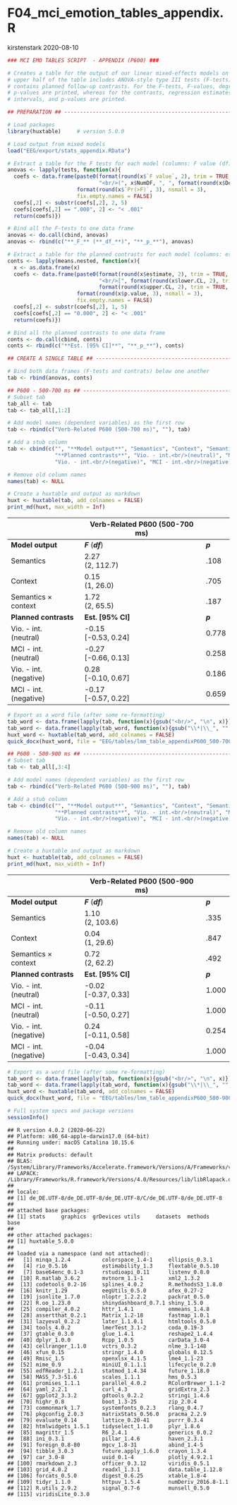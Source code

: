 F04\_mci\_emotion\_tables\_appendix.R
================
kirstenstark
2020-08-10

``` r
### MCI EMO TABLES SCRIPT  - APPENDIX (P600) ###

# Creates a table for the output of our linear mixed-effects models on P600 amplitudes. The 
# upper half of the table includes ANOVA-style type III tests (F-tests), the bottom half 
# contains planned follow-up contrasts. For the F-tests, F-values, degrees of freedom, and 
# p-values are printed, whereas for the contrasts, regression estimates, 95% confidence 
# intervals, and p-values are printed.

## PREPARATION ## ---------------------------------------------------------------------------------

# Load packages
library(huxtable)     # version 5.0.0

# Load output from mixed models
load("EEG/export/stats_appendix.RData")

# Extract a table for the F tests for each model (columns: F value (df), p-value)
anovas <- lapply(tests, function(x){
  coefs <- data.frame(paste0(format(round(x$`F value`, 2), trim = TRUE, nsmall = 2),
                             "<br/>(", x$NumDF, ", ", format(round(x$DenDF, 1), trim = TRUE, nsmall = 1), ")"),
                      format(round(x$`Pr(>F)`, 3), nsmall = 3),
                      fix.empty.names = FALSE)
  coefs[,2] <- substr(coefs[,2], 2, 5)
  coefs[coefs[,2] == ".000", 2] <- "< .001"
  return(coefs)})

# Bind all the F-tests to one data frame
anovas <- do.call(cbind, anovas)
anovas <- rbind(c("**_F_** (**_df_**)", "**_p_**"), anovas)

# Extract a table for the planned contrasts for each model (columns: estimate [CI], p-value)
conts <- lapply(means.nested, function(x){
  x <- as.data.frame(x)
  coefs <- data.frame(paste0(format(round(x$estimate, 2), trim = TRUE, nsmall = 2),
                             "<br/>[", format(round(x$lower.CL, 2), trim = TRUE, nsmall = 2), ", ",
                             format(round(x$upper.CL, 2), trim = TRUE, nsmall = 2), "]"),
                      format(round(x$p.value, 3), nsmall = 3),
                      fix.empty.names = FALSE)
  coefs[,2] <- substr(coefs[,2], 1, 5)
  coefs[coefs[,2] == "0.000", 2] <- "< .001"
  return(coefs)})

# Bind all the planned contrasts to one data frame
conts <- do.call(cbind, conts)
conts <- rbind(c("**Est. [95% CI]**", "**_p_**"), conts)

## CREATE A SINGLE TABLE ## -----------------------------------------------------------------------

# Bind both data frames (F-tests and contrats) below one another
tab <- rbind(anovas, conts)

## P600 - 500-700 ms ## ---------------------------------------------------------------------------
# Subset tab
tab_all <- tab
tab <- tab_all[,1:2]

# Add model names (dependent variables) as the first row
tab <- rbind(c("Verb-Related P600 (500-700 ms)", ""), tab)

# Add a stub column
tab <- cbind(c("", "**Model output**", "Semantics", "Context", "Semantics × context",
               "**Planned contrasts**", "Vio. - int.<br/>(neutral)", "MCI - int.<br/>(neutral)",
               "Vio. - int.<br/>(negative)", "MCI - int.<br/>(negative)"), tab)

# Remove old column names
names(tab) <- NULL

# Create a huxtable and output as markdown
huxt <- huxtable(tab, add_colnames = FALSE)
print_md(huxt, max_width = Inf)
```

|                            | Verb-Related P600 (500-700 ms) |         |
| -------------------------- | ------------------------------ | ------- |
| **Model output**           | ***F*** (***df***)             | ***p*** |
| Semantics                  | 2.27<br/>(2, 112.7)            | .108    |
| Context                    | 0.15<br/>(1, 26.0)             | .705    |
| Semantics × context        | 1.72<br/>(2, 65.5)             | .187    |
| **Planned contrasts**      | **Est. \[95% CI\]**            | ***p*** |
| Vio. - int.<br/>(neutral)  | \-0.15<br/>\[-0.53, 0.24\]     | 0.778   |
| MCI - int.<br/>(neutral)   | \-0.27<br/>\[-0.66, 0.13\]     | 0.258   |
| Vio. - int.<br/>(negative) | 0.28<br/>\[-0.10, 0.67\]       | 0.186   |
| MCI - int.<br/>(negative)  | \-0.17<br/>\[-0.57, 0.22\]     | 0.659   |

``` r
# Export as a word file (after some re-formatting)
tab_word <- data.frame(lapply(tab, function(x){gsub("<br/>", "\n", x)}))
tab_word <- data.frame(lapply(tab_word, function(x){gsub("\\*|\\_", "", x)}))
huxt_word <- huxtable(tab_word, add_colnames = FALSE)
quick_docx(huxt_word, file = "EEG/tables/lmm_table_appendixP600_500-700ms.docx", open = FALSE)

## P600 - 500-900 ms ## ---------------------------------------------------------------------------
# Subset tab
tab <- tab_all[,3:4]

# Add model names (dependent variables) as the first row
tab <- rbind(c("Verb-Related P600 (500-900 ms)", ""), tab)

# Add a stub column
tab <- cbind(c("", "**Model output**", "Semantics", "Context", "Semantics × context",
               "**Planned contrasts**", "Vio. - int.<br/>(neutral)", "MCI - int.<br/>(neutral)",
               "Vio. - int.<br/>(negative)", "MCI - int.<br/>(negative)"), tab)

# Remove old column names
names(tab) <- NULL

# Create a huxtable and output as markdown
huxt <- huxtable(tab, add_colnames = FALSE)
print_md(huxt, max_width = Inf)
```

|                            | Verb-Related P600 (500-900 ms) |         |
| -------------------------- | ------------------------------ | ------- |
| **Model output**           | ***F*** (***df***)             | ***p*** |
| Semantics                  | 1.10<br/>(2, 103.6)            | .335    |
| Context                    | 0.04<br/>(1, 29.6)             | .847    |
| Semantics × context        | 0.72<br/>(2, 62.2)             | .492    |
| **Planned contrasts**      | **Est. \[95% CI\]**            | ***p*** |
| Vio. - int.<br/>(neutral)  | \-0.02<br/>\[-0.37, 0.33\]     | 1.000   |
| MCI - int.<br/>(neutral)   | \-0.11<br/>\[-0.50, 0.27\]     | 1.000   |
| Vio. - int.<br/>(negative) | 0.24<br/>\[-0.11, 0.58\]       | 0.254   |
| MCI - int.<br/>(negative)  | \-0.04<br/>\[-0.43, 0.34\]     | 1.000   |

``` r
# Export as a word file (after some re-formatting)
tab_word <- data.frame(lapply(tab, function(x){gsub("<br/>", "\n", x)}))
tab_word <- data.frame(lapply(tab_word, function(x){gsub("\\*|\\_", "", x)}))
huxt_word <- huxtable(tab_word, add_colnames = FALSE)
quick_docx(huxt_word, file = "EEG/tables/lmm_table_appendixP600_500-900ms.docx", open = FALSE)
```

``` r
# Full system specs and package versions
sessionInfo()
```

    ## R version 4.0.2 (2020-06-22)
    ## Platform: x86_64-apple-darwin17.0 (64-bit)
    ## Running under: macOS Catalina 10.15.6
    ## 
    ## Matrix products: default
    ## BLAS:   /System/Library/Frameworks/Accelerate.framework/Versions/A/Frameworks/vecLib.framework/Versions/A/libBLAS.dylib
    ## LAPACK: /Library/Frameworks/R.framework/Versions/4.0/Resources/lib/libRlapack.dylib
    ## 
    ## locale:
    ## [1] de_DE.UTF-8/de_DE.UTF-8/de_DE.UTF-8/C/de_DE.UTF-8/de_DE.UTF-8
    ## 
    ## attached base packages:
    ## [1] stats     graphics  grDevices utils     datasets  methods   base     
    ## 
    ## other attached packages:
    ## [1] huxtable_5.0.0
    ## 
    ## loaded via a namespace (and not attached):
    ##   [1] minqa_1.2.4          colorspace_1.4-1     ellipsis_0.3.1      
    ##   [4] rio_0.5.16           estimability_1.3     flextable_0.5.10    
    ##   [7] base64enc_0.1-3      rstudioapi_0.11      listenv_0.8.0       
    ##  [10] R.matlab_3.6.2       mvtnorm_1.1-1        xml2_1.3.2          
    ##  [13] codetools_0.2-16     splines_4.0.2        R.methodsS3_1.8.0   
    ##  [16] knitr_1.29           eegUtils_0.5.0       afex_0.27-2         
    ##  [19] jsonlite_1.7.0       nloptr_1.2.2.2       packrat_0.5.0       
    ##  [22] R.oo_1.23.0          shinydashboard_0.7.1 shiny_1.5.0         
    ##  [25] compiler_4.0.2       httr_1.4.1           emmeans_1.4.8       
    ##  [28] assertthat_0.2.1     Matrix_1.2-18        fastmap_1.0.1       
    ##  [31] lazyeval_0.2.2       later_1.1.0.1        htmltools_0.5.0     
    ##  [34] tools_4.0.2          lmerTest_3.1-2       coda_0.19-3         
    ##  [37] gtable_0.3.0         glue_1.4.1           reshape2_1.4.4      
    ##  [40] dplyr_1.0.0          Rcpp_1.0.5           carData_3.0-4       
    ##  [43] cellranger_1.1.0     vctrs_0.3.2          nlme_3.1-148        
    ##  [46] xfun_0.15            stringr_1.4.0        globals_0.12.5      
    ##  [49] Rmisc_1.5            openxlsx_4.1.5       lme4_1.1-23         
    ##  [52] mime_0.9             miniUI_0.1.1.1       lifecycle_0.2.0     
    ##  [55] edfReader_1.2.1      statmod_1.4.34       future_1.18.0       
    ##  [58] MASS_7.3-51.6        scales_1.1.1         hms_0.5.3           
    ##  [61] promises_1.1.1       parallel_4.0.2       RColorBrewer_1.1-2  
    ##  [64] yaml_2.2.1           curl_4.3             gridExtra_2.3       
    ##  [67] ggplot2_3.3.2        gdtools_0.2.2        stringi_1.4.6       
    ##  [70] highr_0.8            boot_1.3-25          zip_2.0.4           
    ##  [73] commonmark_1.7       systemfonts_0.2.3    rlang_0.4.7         
    ##  [76] pkgconfig_2.0.3      matrixStats_0.56.0   pracma_2.2.9        
    ##  [79] evaluate_0.14        lattice_0.20-41      purrr_0.3.4         
    ##  [82] htmlwidgets_1.5.1    tidyselect_1.1.0     plyr_1.8.6          
    ##  [85] magrittr_1.5         R6_2.4.1             generics_0.0.2      
    ##  [88] ini_0.3.1            pillar_1.4.6         haven_2.3.1         
    ##  [91] foreign_0.8-80       mgcv_1.8-31          abind_1.4-5         
    ##  [94] tibble_3.0.3         future.apply_1.6.0   crayon_1.3.4        
    ##  [97] car_3.0-8            uuid_0.1-4           plotly_4.9.2.1      
    ## [100] rmarkdown_2.3        officer_0.3.12       viridis_0.5.1       
    ## [103] grid_4.0.2           readxl_1.3.1         data.table_1.12.8   
    ## [106] forcats_0.5.0        digest_0.6.25        xtable_1.8-4        
    ## [109] tidyr_1.1.0          httpuv_1.5.4         numDeriv_2016.8-1.1 
    ## [112] R.utils_2.9.2        signal_0.7-6         munsell_0.5.0       
    ## [115] viridisLite_0.3.0
